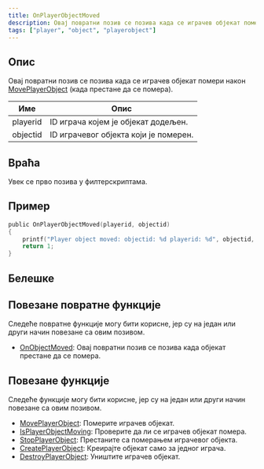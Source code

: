 ```yaml
---
title: OnPlayerObjectMoved
description: Овај повратни позив се позива када се играчев објекат помери након MovePlayerObject (када престане да се помера).
tags: ["player", "object", "playerobject"]
---
```


## Опис

Овај повратни позив се позива када се играчев објекат помери након [MovePlayerObject](../functions/MovePlayerObject) (када престане да се помера).

| Име      | Опис                                       |
| -------- | ------------------------------------------ |
| playerid | ID играча којем је објекат додељен.        |
| objectid | ID играчевог објекта који је померен.      |

## Враћа

Увек се прво позива у филтерскриптама.

## Пример

```c
public OnPlayerObjectMoved(playerid, objectid)
{
    printf("Player object moved: objectid: %d playerid: %d", objectid, playerid);
    return 1;
}
```

## Белешке

<TipNPCCallbacks />

## Повезане повратне функције

Следеће повратне функције могу бити корисне, јер су на један или други начин повезане са овим позивом.

- [OnObjectMoved](OnObjectMoved): Овај повратни позив се позива када објекат престане да се помера.

## Повезане функције

Следеће функције могу бити корисне, јер су на један или други начин повезане са овим позивом.

- [MovePlayerObject](../functions/MovePlayerObject): Померите играчев објекат.
- [IsPlayerObjectMoving](../functions/IsPlayerObjectMoving): Проверите да ли се играчев објекат помера.
- [StopPlayerObject](../functions/StopPlayerObject): Престаните са померањем играчевог објекта.
- [CreatePlayerObject](../functions/CreatePlayerObject): Креирајте објекат само за једног играча.
- [DestroyPlayerObject](../functions/DestroyPlayerObject): Уништите играчев објекат.
